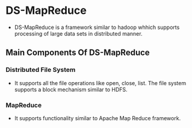 # DS-MapReduce

- DS-MapReduce is a framework similar to hadoop whhich supports processing of large data sets in distributed manner.

## Main Components Of DS-MapReduce
### Distributed File System
  - It supports all the file operations like open, close, list. The file system supports a block mechanism similar to HDFS.
  
### MapReduce 
  - It supports functionality similar to Apache Map Reduce framework. 
    

